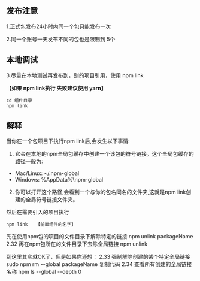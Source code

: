 
## 发布注意
1.正式包发布24小时内同一个包只能发布一次

2.同一个账号一天发布不同的包也是限制到 5个


## 本地调试
3.尽量在本地测试再发布到，别的项目引用，使用 npm  link 

**【如果 npm link执行 失败建议使用 yarn】**

```
cd 组件目录
npm link 
```
## 解释
当你在一个包项目下执行npm link后,会发生以下事情:
1. 它会在本地的npm全局包缓存中创建一个该包的符号链接。这个全局包缓存的路径一般为:
- Mac/Linux: ~/.npm-global
- Windows: %AppData%\npm-global
2. 你可以打开这个路径,会看到一个与你的包名同名的文件夹,这就是npm link创建的全局符号链接文件夹。


然后在需要引入的项目执行
```
npm link   【前面组件的名字】
```

先在使用npm包的项目的文件目录下解除特定的链接
npm unlink packageName
2.32 再在npm包所在的文件目录下去除全局链接
npm unlink 

到这里其实就OK了，但是如果你还想：
2.33 强制解除创建的某个特定全局链接
sudo npm rm --global packageName
复制代码
2.34 查看所有创建的全局链接名称
npm ls --global --depth 0

